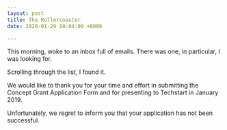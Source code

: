 ```yaml
---
layout: post
title: The Rollercoaster
date: 2020-01-29 10:04:00 +0000

---
```

This morning, woke to an inbox full of emails. There was one, in particular, I was looking for.

Scrolling through the list, I found it.

  
We would like to thank you for your time and effort in submitting the Concept Grant Application Form and for presenting to Techstart in January 2019.

Unfortunately, we regret to inform you that your application has not been successful.